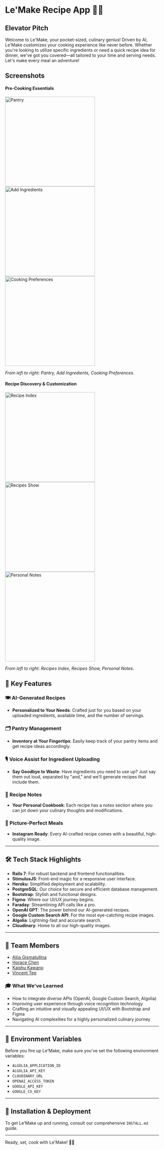 # Le'Make Recipe App 🍲📲

## Elevator Pitch

Welcome to Le'Make, your pocket-sized, culinary genius! Driven by AI, Le'Make customizes your cooking experience like never before. Whether you're looking to utilize specific ingredients or need a quick recipe idea for dinner, we've got you covered—all tailored to your time and serving needs. Let's make every meal an adventure!

## Screenshots

#### Pre-Cooking Essentials

<div style="display: inline-block;">
  <img width="294" alt="Pantry" src="https://github.com/vincent-tee/LEMAKE/assets/98565950/ebeb7dc7-c9d1-4e7b-bb9e-568d34402efe">
  <img width="294" alt="Add Ingredients" src="https://github.com/vincent-tee/LEMAKE/assets/98565950/6f5946cc-e280-4c8f-a7f9-e3f1e306d79e">
  <img width="294" alt="Cooking Preferences" src="https://github.com/vincent-tee/LEMAKE/assets/98565950/469dd55f-45ed-405c-804e-ab83541ea7a4">
</div>

*From left to right: Pantry, Add Ingredients, Cooking Preferences.*

#### Recipe Discovery & Customization

<div style="display: inline-block;">
  <img width="294" alt="Recipe Index" src="https://github.com/vincent-tee/LEMAKE/assets/98565950/062db581-180b-475a-91bc-35f0eb3eb288">
  <img width="294" alt="Recipes Show" src="https://github.com/vincent-tee/LEMAKE/assets/98565950/b7c1a85a-4c29-4253-98ab-85a88bb80bb5">
  <img width="294" alt="Personal Notes" src="https://github.com/vincent-tee/LEMAKE/assets/98565950/599d6ead-280f-4494-aec4-cd0828609785">
</div>

*From left to right: Recipes Index, Recipes Show, Personal Notes.*


## 🌟 Key Features

### 🍽 AI-Generated Recipes

- **Personalized to Your Needs**: Crafted just for you based on your uploaded ingredients, available time, and the number of servings.

### 🗂 Pantry Management

- **Inventory at Your Fingertips**: Easily keep track of your pantry items and get recipe ideas accordingly.

### 🎙 Voice Assist for Ingredient Uploading

- **Say Goodbye to Waste**: Have ingredients you need to use up? Just say them out loud, separated by "and," and we'll generate recipes that include them.

### 📝 Recipe Notes

- **Your Personal Cookbook**: Each recipe has a notes section where you can jot down your culinary thoughts and modifications.

### 📸 Picture-Perfect Meals

- **Instagram Ready**: Every AI-crafted recipe comes with a beautiful, high-quality image.

---

## 🛠 Tech Stack Highlights

- **Rails 7**: For robust backend and frontend functionalities.
- **StimulusJS**: Front-end magic for a responsive user interface.
- **Heroku**: Simplified deployment and scalability.
- **PostgreSQL**: Our choice for secure and efficient database management.
- **Bootstrap**: Stylish and functional designs.
- **Figma**: Where our UI/UX journey begins.
- **Faraday**: Streamlining API calls like a pro.
- **OpenAI GPT**: The power behind our AI-generated recipes.
- **Google Custom Search API**: For the most eye-catching recipe images.
- **Algolia**: Lightning-fast and accurate search.
- **Cloudinary**: Home to all our high-quality images.

---

## 👥 Team Members

- [Aliia Gismatullina](https://www.linkedin.com/in/aliiagismatullina/)
- [Horace Chen](https://www.linkedin.com/in/horace-chen/)
- [Kaishu Kawano](https://jp.linkedin.com/in/kaishu-kawano/)
- [Vincent Tee](https://www.linkedin.com/in/vincent-tee-aus/)

### 🎓 What We've Learned

- How to integrate diverse APIs (OpenAI, Google Custom Search, Algolia)
- Improving user experience through voice recognition technology
- Crafting an intuitive and visually appealing UI/UX with Bootstrap and Figma
- Navigating AI complexities for a highly personalized culinary journey

---

## 🚀 Environment Variables

Before you fire up Le'Make, make sure you've set the following environment variables:

- `ALGOLIA_APPLICATION_ID`
- `ALGOLIA_API_KEY`
- `CLOUDINARY_URL`
- `OPENAI_ACCESS_TOKEN`
- `GOOGLE_API_KEY`
- `GOOGLE_CX_KEY`

---

## 📝 Installation & Deployment

To get Le'Make up and running, consult our comprehensive `INSTALL.md` guide.

---


Ready, set, cook with Le'Make! 🍳🍴
